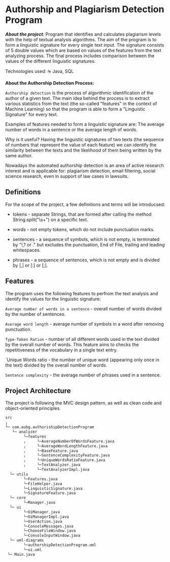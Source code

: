 
# Authorship and Plagiarism Detection Program

**_About the project_**: 
Program that identifies and calculates plagiarism levels with the help of textual analysis algorithms. The aim of the program is to form a linguistic signature for every single text input. The signature consists of 5 double values which are based on values of the features from the text analyzing process. The final process includes comparison between the values of the different linguistic signatures. 

Technologies used:
☕ Java, SQL

**About the Authorship Detection Process:**

`Authorship detection` is the process of algorithmic identification of the author of a given text. The main idea behind the process is to extract various statistics from the text (the so-called "features" in the context of Machine Learning) so that the program is able to form a "Linguistic Signature" for every text.

Examples of features needed to form a linguistic signature are: The average number of words in a sentence or the average length of words. 

Why is it useful? 
Having the linguistic signatures of two texts (the sequence of numbers that represent the value of each feature) we can identify the similarity between the texts and the likelihood of them being written by the same author.

Nowadays the automated authorship detection is an area of active research interest and is applicable for: plagiarism detection, email filtering,  social science research, even in support of law cases in lawsuits.  


## **Definitions**

For the scope of the project, a few definitions and terms will be introducsed:

- tokens - separate Strings, that are formed after calling the method String.split("\s+") on a specific text.
    
- words  - not empty tokens, which do not include punctuation marks.

- sentences - a sequence of symbols, which is not empty, is terminated by "!,? or ." but excludes the punctuation, End of File, trailing and leading whitespaces.  
    
- phrases - a sequence of sentences, which is not empty and is divided by [,] or [:] or [;].

   
## **Features**

The program uses the following features to perfrom the text analysis and identify the values for the linguistic signature:

`Average number of words in a sentence` - overall number of words divided by the number of sentences.

`Average word length` - average number of symbols in a word after removing punctuation. 

`Type-Token Ration` - number of all different words used in the text divided by the overall number of words. This feature aims to checks the repetitiveness of the vocabulary in a single text entry.

`Unique Words ratio - the number of unique word (appearing only once in the text) divided by the overall number of words.  

`Sentence complexity` - the average number of phrases used in a sentence.



## **Project Architecture**
The project is following the MVC design pattern, as well as clean code and object-oriented principles.  
```bash
src
╷
└─ com.aubg.authorishipDetectionProgram
   └─ analyzer
        └─features
        ╷     └─AverageNumberOfWordsFeature.java
        ╷     └─AverageWordLengthFeature.java
        ╷     └─BaseFeature.java
        ╷     └─SentenceComplexityFeature.java
        ╷     └─UniqueWordsRatioFeature.java
        ╷     └─TextAnalyzer.java
              └─TextAnalyzerImpl.java
  └─ utils
        └─Features.java
        └─FileHelper.java
        └─LinguisticSignature.java
        └─SignatureFeature.java
  └─ core
        └─Manager.java
  └─ ui
        └─UiManager.java
        └─UiManagerImpl.java
        └─UserAction.java
        └─ConsoleMessages.java
        └─ChooseFileWindow.java
        └─ConsoleInputWindow.java
  └─ uml-diagrams
        └─authorshipDetectionProgram.uml
        └─ui.uml
 └─ Main.java
       
        
```

